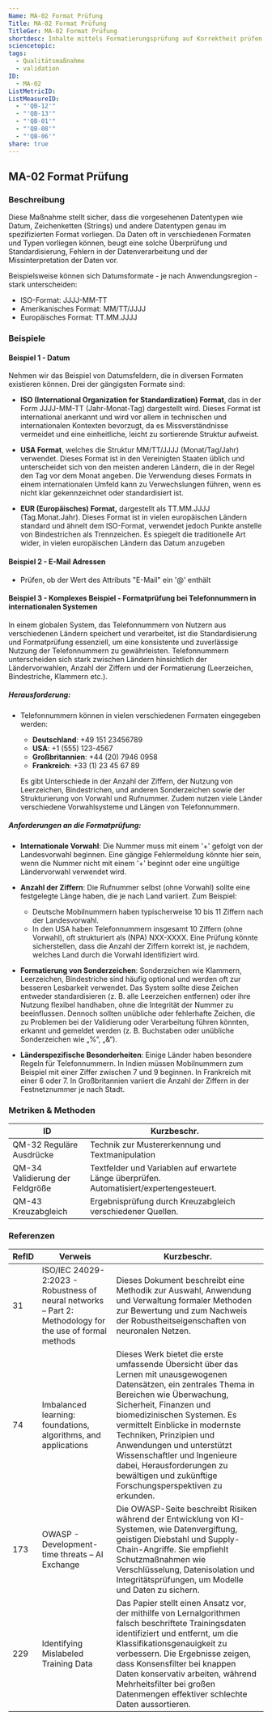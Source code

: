 ```yaml
---
Name: MA-02 Format Prüfung
Title: MA-02 Format Prüfung
TitleGer: MA-02 Format Prüfung
shortdesc: Inhalte mittels Formatierungsprüfung auf Korrektheit prüfen
sciencetopic: 
tags:
  - Qualitätsmaßnahme
  - validation
ID:
  - MA-02
ListMetricID: 
ListMeasureID:
  - "'QB-12'"
  - "'QB-13'"
  - "'QB-01'"
  - "'QB-08'"
  - "'QB-06'"
share: true
---
```

## MA-02 Format Prüfung

### Beschreibung

Diese Maßnahme stellt sicher, dass die vorgesehenen Datentypen wie Datum, Zeichenketten (Strings) und andere Datentypen genau im spezifizierten Format vorliegen. Da Daten oft in verschiedenen Formaten und Typen vorliegen können, beugt eine solche Überprüfung und Standardisierung, Fehlern in der Datenverarbeitung und der Missinterpretation der Daten vor. 

Beispielsweise können sich Datumsformate - je nach Anwendungsregion - stark unterscheiden:
- ISO-Format: JJJJ-MM-TT
- Amerikanisches Format: MM/TT/JJJJ
- Europäisches Format: TT.MM.JJJJ


### Beispiele 
#### Beispiel 1 - Datum 
Nehmen wir das Beispiel von Datumsfeldern, die in diversen Formaten existieren können. Drei der gängigsten Formate sind:

- **ISO (International Organization for Standardization) Format**, das in der Form JJJJ-MM-TT (Jahr-Monat-Tag) dargestellt wird. Dieses Format ist international anerkannt und wird vor allem in technischen und internationalen Kontexten bevorzugt, da es Missverständnisse vermeidet und eine einheitliche, leicht zu sortierende Struktur aufweist.

- **USA Format**, welches die Struktur MM/TT/JJJJ (Monat/Tag/Jahr) verwendet. Dieses Format ist in den Vereinigten Staaten üblich und unterscheidet sich von den meisten anderen Ländern, die in der Regel den Tag vor dem Monat angeben. Die Verwendung dieses Formats in einem internationalen Umfeld kann zu Verwechslungen führen, wenn es nicht klar gekennzeichnet oder standardisiert ist.

- **EUR (Europäisches) Format,** dargestellt als TT.MM.JJJJ (Tag.Monat.Jahr). Dieses Format ist in vielen europäischen Ländern standard und ähnelt dem ISO-Format, verwendet jedoch Punkte anstelle von Bindestrichen als Trennzeichen. Es spiegelt die traditionelle Art wider, in vielen europäischen Ländern das Datum anzugeben


#### Beispiel 2 - E-Mail Adressen

- Prüfen, ob der Wert des Attributs "E-Mail" ein '@' enthält


#### Beispiel 3 - Komplexes Beispiel -  Formatprüfung bei Telefonnummern in internationalen Systemen

In einem globalen System, das Telefonnummern von Nutzern aus verschiedenen Ländern speichert und verarbeitet, ist die Standardisierung und Formatprüfung essenziell, um eine konsistente und zuverlässige Nutzung der Telefonnummern zu gewährleisten. Telefonnummern unterscheiden sich stark zwischen Ländern hinsichtlich der Ländervorwahlen, Anzahl der Ziffern und der Formatierung (Leerzeichen, Bindestriche, Klammern etc.).

##### Herausforderung:

- Telefonnummern können in vielen verschiedenen Formaten eingegeben werden:
    
    - **Deutschland**: +49 151 23456789
    - **USA**: +1 (555) 123-4567
    - **Großbritannien**: +44 (20) 7946 0958
    - **Frankreich**: +33 (1) 23 45 67 89
    
    Es gibt Unterschiede in der Anzahl der Ziffern, der Nutzung von Leerzeichen, Bindestrichen, und anderen Sonderzeichen sowie der Strukturierung von Vorwahl und Rufnummer. Zudem nutzen viele Länder verschiedene Vorwahlsysteme und Längen von Telefonnummern.
    

##### Anforderungen an die Formatprüfung:

- **Internationale Vorwahl**: Die Nummer muss mit einem '+' gefolgt von der Landesvorwahl beginnen. Eine gängige Fehlermeldung könnte hier sein, wenn die Nummer nicht mit einem '+' beginnt oder eine ungültige Ländervorwahl verwendet wird.
    
- **Anzahl der Ziffern**: Die Rufnummer selbst (ohne Vorwahl) sollte eine festgelegte Länge haben, die je nach Land variiert. Zum Beispiel:
    
    - Deutsche Mobilnummern haben typischerweise 10 bis 11 Ziffern nach der Landesvorwahl.
    - In den USA haben Telefonnummern insgesamt 10 Ziffern (ohne Vorwahl), oft strukturiert als (NPA) NXX-XXXX. Eine Prüfung könnte sicherstellen, dass die Anzahl der Ziffern korrekt ist, je nachdem, welches Land durch die Vorwahl identifiziert wird.
- **Formatierung von Sonderzeichen**: Sonderzeichen wie Klammern, Leerzeichen, Bindestriche sind häufig optional und werden oft zur besseren Lesbarkeit verwendet. Das System sollte diese Zeichen entweder standardisieren (z. B. alle Leerzeichen entfernen) oder ihre Nutzung flexibel handhaben, ohne die Integrität der Nummer zu beeinflussen. Dennoch sollten unübliche oder fehlerhafte Zeichen, die zu Problemen bei der Validierung oder Verarbeitung führen könnten, erkannt und gemeldet werden (z. B. Buchstaben oder unübliche Sonderzeichen wie „%“, „&“).
- **Länderspezifische Besonderheiten**: Einige Länder haben besondere Regeln für Telefonnummern. In Indien müssen Mobilnummern zum Beispiel mit einer Ziffer zwischen 7 und 9 beginnen. In Frankreich mit einer 6 oder 7. In Großbritannien variiert die Anzahl der Ziffern in der Festnetznummer je nach Stadt.

### Metriken & Methoden

| ID                              | Kurzbeschr.                                                                               |
| ------------------------------- | ----------------------------------------------------------------------------------------- |
| QM-32 Reguläre Ausdrücke        |  Technik zur Mustererkennung und Textmanipulation                                         |
| QM-34 Validierung der Feldgröße | Textfelder und Variablen auf erwartete Länge überprüfen. Automatisiert/expertengesteuert. |
| QM-43 Kreuzabgleich             | Ergebnisprüfung durch Kreuzabgleich verschiedener Quellen.                                |



### Referenzen

| RefID | Verweis                                                                                                    | Kurzbeschr.                                                                                                                                                                                                                                                                                                                                                                                                                 |
| ----- | ---------------------------------------------------------------------------------------------------------- | --------------------------------------------------------------------------------------------------------------------------------------------------------------------------------------------------------------------------------------------------------------------------------------------------------------------------------------------------------------------------------------------------------------------------- |
| 31    |  ISO/IEC 24029-2:2023 - Robustness of neural networks – Part 2: Methodology for the use of formal methods  | Dieses Dokument beschreibt eine Methodik zur Auswahl, Anwendung und Verwaltung formaler Methoden zur Bewertung und zum Nachweis der Robustheitseigenschaften von neuronalen Netzen.                                                                                                                                                                                                                                         |
| 74    |  Imbalanced learning: foundations, algorithms, and applications                                            | Dieses Werk bietet die erste umfassende Übersicht über das Lernen mit unausgewogenen Datensätzen, ein zentrales Thema in Bereichen wie Überwachung, Sicherheit, Finanzen und biomedizinischen Systemen. Es vermittelt Einblicke in modernste Techniken, Prinzipien und Anwendungen und unterstützt Wissenschaftler und Ingenieure dabei, Herausforderungen zu bewältigen und zukünftige Forschungsperspektiven zu erkunden. |
| 173   |  OWASP - Development-time threats – AI Exchange                                                            | Die OWASP-Seite beschreibt Risiken während der Entwicklung von KI-Systemen, wie Datenvergiftung, geistigen Diebstahl und Supply-Chain-Angriffe. Sie empfiehlt Schutzmaßnahmen wie Verschlüsselung, Datenisolation und Integritätsprüfungen, um Modelle und Daten zu sichern.                                                                                                                                                |
| 229   |  Identifying Mislabeled Training Data                                                                      | Das Papier stellt einen Ansatz vor, der mithilfe von Lernalgorithmen falsch beschriftete Trainingsdaten identifiziert und entfernt, um die Klassifikationsgenauigkeit zu verbessern. Die Ergebnisse zeigen, dass Konsensfilter bei knappen Daten konservativ arbeiten, während Mehrheitsfilter bei großen Datenmengen effektiver schlechte Daten aussortieren.                                                              |

